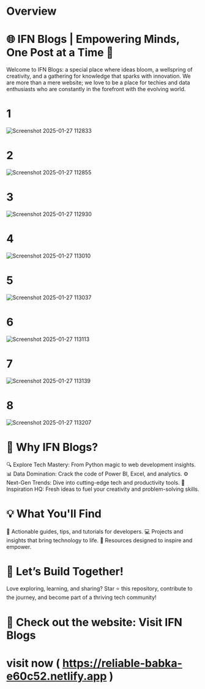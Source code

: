 # Overview 

# 🌐 IFN Blogs | Empowering Minds, One Post at a Time 🚀


Welcome to IFN Blogs: a special place where ideas bloom, a wellspring of creativity, and a gathering for knowledge that sparks with innovation. We are more than a mere website; we love to be a place for techies and data enthusiasts who are constantly in the forefront with the evolving world.




# 1
![Screenshot 2025-01-27 112833](https://github.com/user-attachments/assets/d3707f87-e866-4be3-a967-b2cf4b85c698)






# 2
![Screenshot 2025-01-27 112855](https://github.com/user-attachments/assets/5ea0e4a6-8692-46b0-aefd-91c90d992047)







# 3
![Screenshot 2025-01-27 112930](https://github.com/user-attachments/assets/49b00fc9-b00b-42b9-85cf-00ecb206dc52)







# 4
![Screenshot 2025-01-27 113010](https://github.com/user-attachments/assets/ddfb0e9e-3a86-4ffb-b4a1-58069729019e)







# 5
![Screenshot 2025-01-27 113037](https://github.com/user-attachments/assets/c5e2f7b1-1c60-4d10-8e86-dd3439377c93)






# 6
![Screenshot 2025-01-27 113113](https://github.com/user-attachments/assets/21a0da6d-387e-44d0-9355-1b5552b40628)









# 7
![Screenshot 2025-01-27 113139](https://github.com/user-attachments/assets/29f8f52d-a3ea-4289-b2cd-929f89236cf6)







# 8
![Screenshot 2025-01-27 113207](https://github.com/user-attachments/assets/e1ec3596-8f13-40f4-b30c-8986192c6c9c)








  # 🎯 Why IFN Blogs?


🔍 Explore Tech Mastery: From Python magic to web development insights.
📊 Data Domination: Crack the code of Power BI, Excel, and analytics.
⚙️ Next-Gen Trends: Dive into cutting-edge tech and productivity tools.
🧠 Inspiration HQ: Fresh ideas to fuel your creativity and problem-solving skills.






# 💡 What You'll Find


🔗 Actionable guides, tips, and tutorials for developers.
💻 Projects and insights that bring technology to life.
🌟 Resources designed to inspire and empower.



# 🚀 Let’s Build Together!


Love exploring, learning, and sharing? Star ⭐ this repository, contribute to the journey, and become part of a thriving tech community!



# 🔗 Check out the website: Visit IFN Blogs


# visit now ( https://reliable-babka-e60c52.netlify.app )

